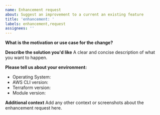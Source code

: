 ```yaml
---
name: Enhancement request
about: Suggest an improvement to a current an existing feature
title: 'enhancement: '
labels: enhancement,request
assignees: ''
---
```


**What is the motivation or use case for the change?**

**Describe the solution you'd like**
A clear and concise description of what you want to happen.

**Please tell us about your environment:**

* Operating System:
* AWS CLI version:
* Terraform version:
* Module version:

**Additional context**
Add any other context or screenshots about the enhancement request here.
